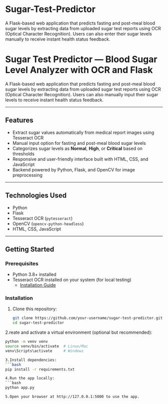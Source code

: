 # Sugar-Test-Predictor
A Flask-based web application that predicts fasting and post-meal blood sugar levels by extracting data from uploaded sugar test reports using OCR (Optical Character Recognition). Users can also enter their sugar levels manually to receive instant health status feedback.
# Sugar Test Predictor — Blood Sugar Level Analyzer with OCR and Flask

A Flask-based web application that predicts fasting and post-meal blood sugar levels by extracting data from uploaded sugar test reports using OCR (Optical Character Recognition). Users can also manually input their sugar levels to receive instant health status feedback.

---

## Features

- Extract sugar values automatically from medical report images using Tesseract OCR  
- Manual input option for fasting and post-meal blood sugar levels  
- Categorizes sugar levels as **Normal**, **High**, or **Critical** based on thresholds  
- Responsive and user-friendly interface built with HTML, CSS, and JavaScript  
- Backend powered by Python, Flask, and OpenCV for image preprocessing  

---

## Technologies Used

- Python  
- Flask  
- Tesseract OCR (`pytesseract`)  
- OpenCV (`opencv-python-headless`)  
- HTML, CSS, JavaScript  

---

## Getting Started

### Prerequisites

- Python 3.8+ installed  
- Tesseract OCR installed on your system (for local testing)  
  - [Installation Guide](https://github.com/tesseract-ocr/tesseract#installing-tesseract)  

### Installation

1. Clone this repository:  
   ```bash
   git clone https://github.com/your-username/sugar-test-predictor.git
   cd sugar-test-predictor
   
2.reate and activate a virtual environment (optional but recommended):
```bash
python -m venv venv
source venv/bin/activate  # Linux/Mac
venv\Scripts\activate     # Windows

3.Install dependencies:
```bash
pip install -r requirements.txt

4.Run the app locally:
```bash
python app.py

5.Open your browser at http://127.0.0.1:5000 to use the app.
